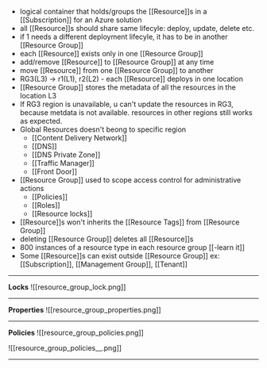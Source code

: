 - logical container that holds/groups the [[Resource]]s in a [[Subscription]] for an Azure solution
- all [[Resource]]s should share same lifecyle: deploy, update, delete etc.
- if 1 needs a different deployment lifecyle, it has to be in another [[Resource Group]]
- each [[Resource]] exists only in one [[Resource Group]]
- add/remove [[Resource]] to [[Resource Group]] at any time
- move [[Resource]] from one [[Resource Group]] to another
- RG3(L3)  ->  r1(L1), r2(L2) - each [[Resource]] deploys in one location
- [[Resource Group]] stores the metadata of all the resources in the location L3
- If RG3 region is unavailable, u can't update the resources in RG3, because metdata is not available. resources in other regions still works as expected.
- Global Resources doesn't beong to specific region
	- [[Content Delivery Network]]
	- [[DNS]]
	- [[DNS Private Zone]]
	- [[Traffic Manager]]
	- [[Front Door]]
- [[Resource Group]] used to scope access control for administrative actions
	- [[Policies]]
	- [[Roles]]
	- [[Resource locks]]
- [[Resource]]s won't inherits the [[Resource Tags]] from [[Resource Group]]
- deleting [[Resource Group]] deletes all [[Resource]]s
- 800 instances of a resource type in each resource group [[-learn it]]
- Some [[Resource]]s can exist outside [[Resource Group]] ex: [[Subscription]], [[Management Group]], [[Tenant]]

----
**Locks**
![[resource_group_lock.png]]

---
**Properties**
![[resource_group_properties.png]]

---
**Policies**
![[resource_group_policies.png]]

![[resource_group_policies__.png]]

---


